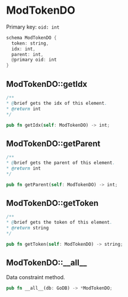 # ModTokenDO

Primary key: `oid: int`

```rust
schema ModTokenDO {
  token: string,
  idx: int,
  parent: int,
  @primary oid: int
}
```
## ModTokenDO::getIdx

```java
/**
* @brief gets the idx of this element.
* @return int
*/
```
```rust
pub fn getIdx(self: ModTokenDO) -> int;
```
## ModTokenDO::getParent

```java
/**
* @brief gets the parent of this element.
* @return int
*/
```
```rust
pub fn getParent(self: ModTokenDO) -> int;
```
## ModTokenDO::getToken

```java
/**
* @brief gets the token of this element.
* @return string
*/
```
```rust
pub fn getToken(self: ModTokenDO) -> string;
```
## ModTokenDO::\_\_all\_\_

Data constraint method.

```rust
pub fn __all__(db: GoDB) -> *ModTokenDO;
```
